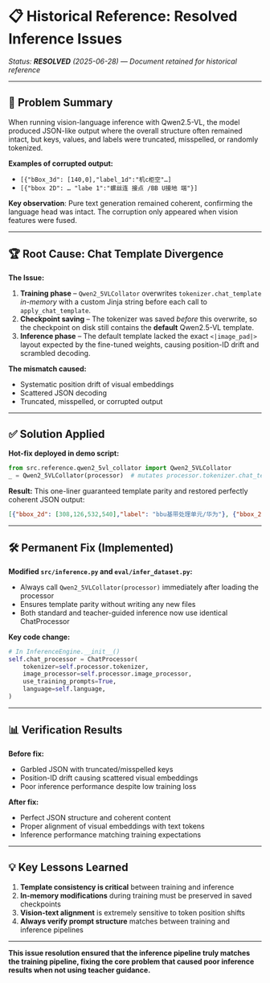 # 📋 Historical Reference: Resolved Inference Issues

*Status: **RESOLVED** (2025-06-28) — Document retained for historical reference*

---

## 🚨 Problem Summary
When running vision-language inference with Qwen2.5-VL, the model produced JSON-like output where the overall structure often remained intact, but keys, values, and labels were truncated, misspelled, or randomly tokenized.

**Examples of corrupted output:**
- `[{"bBox_3d": [140,0],"label_1d":"机c柜空"…]`
- `[{"bbox 2D": … "labe 1":"螺丝连 接点 /BB U接地 端"}]`

**Key observation**: Pure text generation remained coherent, confirming the language head was intact. The corruption only appeared when vision features were fused.

---

## 🏆 Root Cause: Chat Template Divergence

**The Issue:**
1. **Training phase** – `Qwen2_5VLCollator` overwrites `tokenizer.chat_template` *in-memory* with a custom Jinja string before each call to `apply_chat_template`.
2. **Checkpoint saving** – The tokenizer was saved *before* this overwrite, so the checkpoint on disk still contains the **default** Qwen2.5-VL template.
3. **Inference phase** – The default template lacked the exact `<|image_pad|>` layout expected by the fine-tuned weights, causing position-ID drift and scrambled decoding.

**The mismatch caused:**
- Systematic position drift of visual embeddings
- Scattered JSON decoding
- Truncated, misspelled, or corrupted output

---

## ✅ Solution Applied

**Hot-fix deployed in demo script:**
```python
from src.reference.qwen2_5vl_collator import Qwen2_5VLCollator
_ = Qwen2_5VLCollator(processor)  # mutates processor.tokenizer.chat_template
```

**Result:** This one-liner guaranteed template parity and restored perfectly coherent JSON output:
```json
[{"bbox_2d": [308,126,532,540],"label": "bbu基带处理单元/华为"}, {"bbox_2d": [267,134,327,200],"label": "螺丝连接点/BBU安装螺丝"}]
```

---

## 🛠️ Permanent Fix (Implemented)

**Modified `src/inference.py` and `eval/infer_dataset.py`:**
- Always call `Qwen2_5VLCollator(processor)` immediately after loading the processor
- Ensures template parity without writing any new files
- Both standard and teacher-guided inference now use identical ChatProcessor

**Key code change:**
```python
# In InferenceEngine.__init__()
self.chat_processor = ChatProcessor(
    tokenizer=self.processor.tokenizer,
    image_processor=self.processor.image_processor,
    use_training_prompts=True,
    language=self.language,
)
```

---

## 📊 Verification Results

**Before fix:**
- Garbled JSON with truncated/misspelled keys
- Position-ID drift causing scattered visual embeddings
- Poor inference performance despite low training loss

**After fix:**
- Perfect JSON structure and coherent content
- Proper alignment of visual embeddings with text tokens
- Inference performance matching training expectations

---

## 💡 Key Lessons Learned

1. **Template consistency is critical** between training and inference
2. **In-memory modifications** during training must be preserved in saved checkpoints
3. **Vision-text alignment** is extremely sensitive to token position shifts
4. **Always verify prompt structure** matches between training and inference pipelines

---

**This issue resolution ensured that the inference pipeline truly matches the training pipeline, fixing the core problem that caused poor inference results when not using teacher guidance.** 